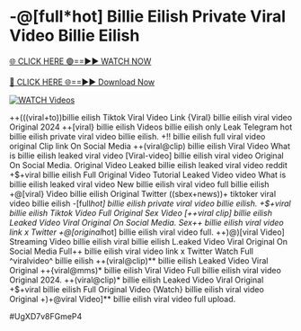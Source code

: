 # -@[full*hot] Billie Eilish Private Viral Video Billie Eilish


[🌐 CLICK HERE 🟢==►► WATCH NOW](https://cutt.ly/ZrqxdKBg)

[🔴 CLICK HERE 🌐==►► Download Now](https://cutt.ly/ZrqxdKBg)

[![WATCH Videos](https://i.imgur.com/dJHk4Zq.gif)](https://cutt.ly/ZrqxdKBg)





























++(((viral+to))billie eilish Tiktok Viral Video Link {Viral} billie eilish viral video Original 2024 ++[viral} billie eilish Videos billie eilish only Leak Telegram
hot billie eilish private viral video billie eilish. +!! billie eilish full viral video original Clip link On Social Media ++(viral@clip) billie eilish Viral Video What is billie eilish leaked viral video
[Viral-video] billie eilish viral video Original On Social Media. Original Video Leaked billie eilish leaked viral video reddit +$+viral billie eilish Full Original Video Tutorial Leaked Video
video What is billie eilish leaked viral video
New billie eilish viral video full billie eilish +@[viral} Video billie eilish Original Twitter ((sbex+news))+ tiktoker viral video billie eilish
-[full*hot] billie eilish private viral video billie eilish. +$+viral billie eilish Tiktok Video Full Original Sex Video
[++viral clip] billie eilish Leaked Video Viral Original On Social Media.
Sex++ billie eilish viral video link x Twitter
+@[original*hot] billie eilish viral video full. ++)@)[viral Video] Streaming Video billie eilish viral billie eilish L.eaked Video Viral Original On Social Media Full++ billie eilish viral video link x Twitter Watch Full ^viralvideo^ billie eilish
++(viral@clip)** billie eilish Leaked Video Viral Original
++{viral@mms)* billie eilish Viral Video
Full billie eilish viral video Original 2024. ++(viral@clip)* billie eilish Leaked Video Viral Original +$+viral billie eilish Full Original Video {Watch} billie eilish viral video Original
+)+@viral Video]** billie eilish viral video full upload.


#UgXD7v8FGmeP4
